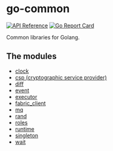 #  go-common

[![API Reference](
https://camo.githubusercontent.com/915b7be44ada53c290eb157634330494ebe3e30a/68747470733a2f2f676f646f632e6f72672f6769746875622e636f6d2f676f6c616e672f6764646f3f7374617475732e737667
)](https://godoc.org/github.com/hello2mao/go-common)
[![Go Report Card](https://goreportcard.com/badge/github.com/hello2mao/go-common)](https://goreportcard.com/report/github.com/hello2mao/go-common)

Common libraries for Golang.

## The modules

* [clock](https://github.com/hello2mao/go-common/clock)
* [csp (cryptographic service provider)](https://github.com/hello2mao/go-common/csp)
* [diff](https://github.com/hello2mao/go-common/diff)
* [event](https://github.com/hello2mao/go-common/event)
* [executor](https://github.com/hello2mao/go-common/executor)
* [fabric_client](https://github.com/hello2mao/go-common/fabric_client)
* [mq](https://github.com/hello2mao/go-common/mq)
* [rand](https://github.com/hello2mao/go-common/rand)
* [roles](https://github.com/hello2mao/go-common/roles)
* [runtime](https://github.com/hello2mao/go-common/runtime)
* [singleton](https://github.com/hello2mao/go-common/singleton)
* [wait](https://github.com/hello2mao/go-common/wait)